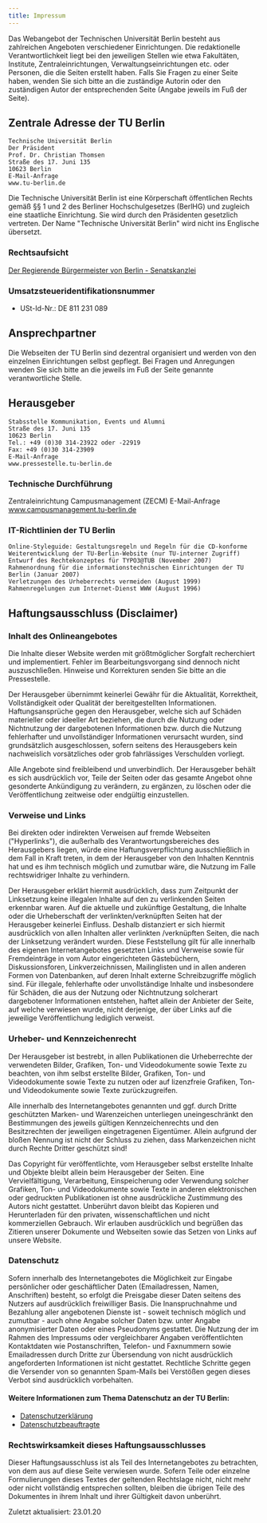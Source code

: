 ```yaml
---
title: Impressum
---
```


Das Webangebot der Technischen Universität Berlin besteht aus zahlreichen Angeboten verschiedener Einrichtungen. Die redaktionelle Verantwortlichkeit liegt bei den jeweiligen Stellen wie etwa Fakultäten, Institute, Zentraleinrichtungen, Verwaltungseinrichtungen etc. oder Personen, die die Seiten erstellt haben. Falls Sie Fragen zu einer Seite haben, wenden Sie sich bitte an die zuständige Autorin oder den zuständigen Autor der entsprechenden Seite (Angabe jeweils im Fuß der Seite).

## Zentrale Adresse der TU Berlin

    Technische Universität Berlin
    Der Präsident
    Prof. Dr. Christian Thomsen
    Straße des 17. Juni 135
    10623 Berlin
    E-Mail-Anfrage
    www.tu-berlin.de

Die Technische Universität Berlin ist eine Körperschaft öffentlichen Rechts gemäß §§ 1 und 2 des Berliner Hochschulgesetzes (BerlHG) und zugleich eine staatliche Einrichtung. Sie wird durch den Präsidenten gesetzlich vertreten. Der Name "Technische Universität Berlin" wird nicht ins Englische übersetzt.

### Rechtsaufsicht

[Der Regierende Bürgermeister von Berlin - Senatskanzlei](https://www.berlin.de/rbmskzl/)

### Umsatzsteueridentifikationsnummer

- USt-Id-Nr.: DE 811 231 089

## Ansprechpartner

Die Webseiten der TU Berlin sind dezentral organisiert und werden von den einzelnen Einrichtungen selbst gepflegt. Bei Fragen und Anregungen wenden Sie sich bitte an die jeweils im Fuß der Seite genannte verantwortliche Stelle.

## Herausgeber

```
Stabsstelle Kommunikation, Events und Alumni
Straße des 17. Juni 135
10623 Berlin
Tel.: +49 (0)30 314-23922 oder -22919
Fax: +49 (0)30 314-23909
E-Mail-Anfrage
www.pressestelle.tu-berlin.de
```

### Technische Durchführung

Zentraleinrichtung Campusmanagement (ZECM)
E-Mail-Anfrage
www.campusmanagement.tu-berlin.de

### IT-Richtlinien der TU Berlin

    Online-Styleguide: Gestaltungsregeln und Regeln für die CD-konforme Weiterentwicklung der TU-Berlin-Website (nur TU-interner Zugriff)
    Entwurf des Rechtekonzeptes für TYPO3@TUB (November 2007)
    Rahmenordnung für die informationstechnischen Einrichtungen der TU Berlin (Januar 2007)
    Verletzungen des Urheberrechts vermeiden (August 1999)
    Rahmenregelungen zum Internet-Dienst WWW (August 1996)

## Haftungsausschluss (Disclaimer)

### Inhalt des Onlineangebotes

Die Inhalte dieser Website werden mit größtmöglicher Sorgfalt recherchiert und implementiert. Fehler im Bearbeitungsvorgang sind dennoch nicht auszuschließen. Hinweise und Korrekturen senden Sie bitte an die Pressestelle.

Der Herausgeber übernimmt keinerlei Gewähr für die Aktualität, Korrektheit, Vollständigkeit oder Qualität der bereitgestellten Informationen. Haftungsansprüche gegen den Herausgeber, welche sich auf Schäden materieller oder ideeller Art beziehen, die durch die Nutzung oder Nichtnutzung der dargebotenen Informationen bzw. durch die Nutzung fehlerhafter und unvollständiger Informationen verursacht wurden, sind grundsätzlich ausgeschlossen, sofern seitens des Herausgebers kein nachweislich vorsätzliches oder grob fahrlässiges Verschulden vorliegt.

Alle Angebote sind freibleibend und unverbindlich. Der Herausgeber behält es sich ausdrücklich vor, Teile der Seiten oder das gesamte Angebot ohne gesonderte Ankündigung zu verändern, zu ergänzen, zu löschen oder die Veröffentlichung zeitweise oder endgültig einzustellen.

### Verweise und Links

Bei direkten oder indirekten Verweisen auf fremde Webseiten ("Hyperlinks"), die außerhalb des Verantwortungsbereiches des Herausgebers liegen, würde eine Haftungsverpflichtung ausschließlich in dem Fall in Kraft treten, in dem der Herausgeber von den Inhalten Kenntnis hat und es ihm technisch möglich und zumutbar wäre, die Nutzung im Falle rechtswidriger Inhalte zu verhindern.

Der Herausgeber erklärt hiermit ausdrücklich, dass zum Zeitpunkt der Linksetzung keine illegalen Inhalte auf den zu verlinkenden Seiten erkennbar waren. Auf die aktuelle und zukünftige Gestaltung, die Inhalte oder die Urheberschaft der verlinkten/verknüpften Seiten hat der Herausgeber keinerlei Einfluss. Deshalb distanziert er sich hiermit ausdrücklich von allen Inhalten aller verlinkten /verknüpften Seiten, die nach der Linksetzung verändert wurden. Diese Feststellung gilt für alle innerhalb des eigenen Internetangebotes gesetzten Links und Verweise sowie für Fremdeinträge in vom Autor eingerichteten Gästebüchern, Diskussionsforen, Linkverzeichnissen, Mailinglisten und in allen anderen Formen von Datenbanken, auf deren Inhalt externe Schreibzugriffe möglich sind. Für illegale, fehlerhafte oder unvollständige Inhalte und insbesondere für Schäden, die aus der Nutzung oder Nichtnutzung solcherart dargebotener Informationen entstehen, haftet allein der Anbieter der Seite, auf welche verwiesen wurde, nicht derjenige, der über Links auf die jeweilige Veröffentlichung lediglich verweist.

### Urheber- und Kennzeichenrecht

Der Herausgeber ist bestrebt, in allen Publikationen die Urheberrechte der verwendeten Bilder, Grafiken, Ton- und Videodokumente sowie Texte zu beachten, von ihm selbst erstellte Bilder, Grafiken, Ton- und Videodokumente sowie Texte zu nutzen oder auf lizenzfreie Grafiken, Ton- und Videodokumente sowie Texte zurückzugreifen.

Alle innerhalb des Internetangebotes genannten und ggf. durch Dritte geschützten Marken- und Warenzeichen unterliegen uneingeschränkt den Bestimmungen des jeweils gültigen Kennzeichenrechts und den Besitzrechten der jeweiligen eingetragenen Eigentümer. Allein aufgrund der bloßen Nennung ist nicht der Schluss zu ziehen, dass Markenzeichen nicht durch Rechte Dritter geschützt sind!

Das Copyright für veröffentlichte, vom Herausgeber selbst erstellte Inhalte und Objekte bleibt allein beim Herausgeber der Seiten. Eine Vervielfältigung, Verarbeitung, Einspeicherung oder Verwendung solcher Grafiken, Ton- und Videodokumente sowie Texte in anderen elektronischen oder gedruckten Publikationen ist ohne ausdrückliche Zustimmung des Autors nicht gestattet. Unberührt davon bleibt das Kopieren und Herunterladen für den privaten, wissenschaftlichen und nicht kommerziellen Gebrauch. Wir erlauben ausdrücklich und begrüßen das Zitieren unserer Dokumente und Webseiten sowie das Setzen von Links auf unsere Website.

### Datenschutz

Sofern innerhalb des Internetangebotes die Möglichkeit zur Eingabe persönlicher oder geschäftlicher Daten (Emailadressen, Namen, Anschriften) besteht, so erfolgt die Preisgabe dieser Daten seitens des Nutzers auf ausdrücklich freiwilliger Basis. Die Inanspruchnahme und Bezahlung aller angebotenen Dienste ist - soweit technisch möglich und zumutbar - auch ohne Angabe solcher Daten bzw. unter Angabe anonymisierter Daten oder eines Pseudonyms gestattet. Die Nutzung der im Rahmen des Impressums oder vergleichbarer Angaben veröffentlichten Kontaktdaten wie Postanschriften, Telefon- und Faxnummern sowie Emailadressen durch Dritte zur Übersendung von nicht ausdrücklich angeforderten Informationen ist nicht gestattet. Rechtliche Schritte gegen die Versender von so genannten Spam-Mails bei Verstößen gegen dieses Verbot sind ausdrücklich vorbehalten.

#### Weitere Informationen zum Thema Datenschutz an der TU Berlin:

- [Datenschutzerklärung](https://www.tu-berlin.de/allgemeine_seiten/datenschutz/)
- [Datenschutzbeauftragte](http://www.datensicherheit.tu-berlin.de/)

### Rechtswirksamkeit dieses Haftungsausschlusses

Dieser Haftungsausschluss ist als Teil des Internetangebotes zu betrachten, von dem aus auf diese Seite verwiesen wurde. Sofern Teile oder einzelne Formulierungen dieses Textes der geltenden Rechtslage nicht, nicht mehr oder nicht vollständig entsprechen sollten, bleiben die übrigen Teile des Dokumentes in ihrem Inhalt und ihrer Gültigkeit davon unberührt.

Zuletzt aktualisiert: 23.01.20
